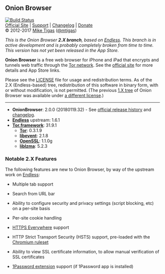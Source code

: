 ## Onion Browser

[![Build Status](https://travis-ci.org/mtigas/OnionBrowser.svg?branch=2.X)](https://travis-ci.org/mtigas/OnionBrowser)  
[Official Site][official] | [Support][help] | [Changelog][changelog] | [Donate][donate]  
&copy; 2012-2017 [Mike Tigas][miketigas] ([@mtigas](https://twitter.com/mtigas))

*This is the Onion Browser <strong>2.X branch</strong>, based on [Endless][endless]. This branch is in active development and is probably completely broken from time to time. This version has not yet been released in the App Store.*

**Onion Browser** is a free web browser for iPhone and iPad that encrypts and tunnels web traffic through the [Tor network][tor]. See the [official site][official] for more details and App Store links.

Please see the [LICENSE][license] file for usage and redistribution terms. As of the 2.X (Endless-based) tree, redistribution of this software in binary form, with or without modification, is not permitted. (The previous [1.X tree][1.X] of Onion Browser was available under [a different license](https://github.com/mtigas/OnionBrowser/blob/1.X/LICENSE).)

---

* **OnionBrowser**: 2.0.0 (20180119.32) - See [official release history][releases] and [changelog][changelog].
* **[Endless][endless]** upstream: 1.6.1
* **[Tor.framework][Tor.framework]**: 31.9.1
  * **[Tor][tor]**: 0.3.1.9
  * **[libevent][libevent]**: 2.1.8
  * **[OpenSSL][openssl]**: 1.1.0g
  * **[liblzma][liblzma]**: 5.2.3

[official]: https://mike.tig.as/onionbrowser/
[help]: https://mike.tig.as/onionbrowser/help/
[releases]: https://github.com/mtigas/OnionBrowser/releases
[changelog]: https://raw.github.com/mtigas/OnionBrowser/2.X/CHANGES.txt
[donate]: https://mike.tig.as/onionbrowser/#support-project
[miketigas]: https://mike.tig.as/
[license]: https://github.com/mtigas/OnionBrowser/blob/2.X/LICENSE
[Tor.framework]: https://github.com/iCepa/Tor.framework
[tor]: https://www.torproject.org/
[libevent]: http://libevent.org/
[openssl]: https://www.openssl.org/
[liblzma]: https://tukaani.org/xz/
[iobfs]: https://github.com/mtigas/iObfs
[endless]: https://github.com/jcs/endless
[1.X]: https://github.com/mtigas/OnionBrowser/tree/1.X

### Notable 2.X Features

The following features are new to Onion Browser, by way of the upstream work on [Endless][endless]:

- Multiple tab support

- Search from URL bar

- Ability to configure security and privacy settings (script blocking, etc) on a per-site basis

- Per-site cookie handling

- [HTTPS Everywhere](https://www.eff.org/HTTPS-EVERYWHERE) support

- HTTP Strict Transport Security (HSTS) support, pre-loaded with the [Chromium ruleset](https://hstspreload.org/)

- Ability to view SSL certificate information, to allow manual verification of SSL certificates

- [1Password extension](https://github.com/AgileBits/onepassword-app-extension)
  support (if 1Password app is installed)
